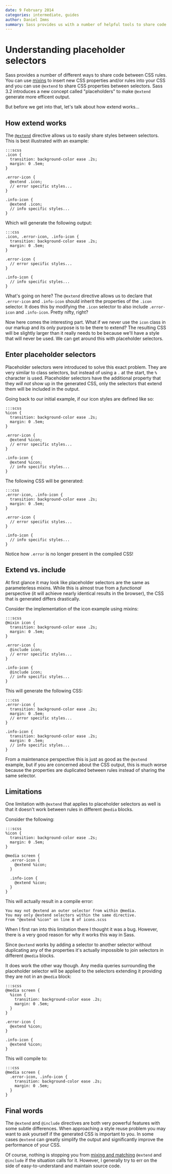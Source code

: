 ```yaml
---
date: 9 February 2014
categories: intermediate, guides
author: Daniel Imms
summary: Sass provides us with a number of helpful tools to share code between CSS rules. In this article, I'll talk about a powerful new feature in Sass called placeholder selectors. We'll look at how to use this feature correctly, cover some problems that may occur, and examine how it differs from other approaches.
---
```


# Understanding placeholder selectors

Sass provides a number of different ways to share code between CSS rules. You can use [mixins](/intermediate/leveraging-sass-mixins-for-cleaner-code) to insert new CSS properties and/or rules into your CSS and you can use `@extend` to share CSS properties between selectors. Sass 3.2 introduces a new concept called "placeholders" to make `@extend` generate more efficent output.

But before we get into that, let's talk about how extend works...


## How extend works

The [`@extend`](http://sass-lang.com/docs/yardoc/file.SASS_REFERENCE.html#extend) directive allows us to easily share styles between selectors. This is best illustrated with an example:

    :::scss
    .icon {
      transition: background-color ease .2s;
      margin: 0 .5em;
    }

    .error-icon {
      @extend .icon;
      // error specific styles...
    }

    .info-icon {
      @extend .icon;
      // info specific styles...
    }

Which will generate the following output:

    :::css
    .icon, .error-icon, .info-icon {
      transition: background-color ease .2s;
      margin: 0 .5em;
    }

    .error-icon {
      // error specific styles...
    }

    .info-icon {
      // info specific styles...
    }

What's going on here? The `@extend` directive allows us to declare that `.error-icon` and `.info-icon` should inherit the properties of the `.icon` selector. It does this by modifying the `.icon` selector to also include `.error-icon` and `.info-icon`. Pretty nifty, right?

Now here comes the interesting part. What if we never use the `icon` class in our markup and its only purpose is to be there to extend? The resulting CSS will be slightly larger than it really needs to be because we'll have a style that will never be used. We can get around this with placeholder selectors.


## Enter placeholder selectors

Placeholder selectors were introduced to solve this exact problem. They are very similar to class selectors, but instead of using a `.` at the start, the `%` character is used. Placeholder selectors have the additional property that they *will not* show up in the generated CSS, only the selectors that extend them will be included in the output.

Going back to our initial example, if our icon styles are defined like so:

    :::scss
    %icon {
      transition: background-color ease .2s;
      margin: 0 .5em;
    }

    .error-icon {
      @extend %icon;
      // error specific styles...
    }

    .info-icon {
      @extend %icon;
      // info specific styles...
    }

The following CSS will be generated:

    :::css
    .error-icon, .info-icon {
      transition: background-color ease .2s;
      margin: 0 .5em;
    }

    .error-icon {
      // error specific styles...
    }

    .info-icon {
      // info specific styles...
    }


Notice how `.error` is no longer present in the compiled CSS!


## Extend vs. include

At first glance it may look like placeholder selectors are the same as parameterless mixins. While this is almost true from a *functional* perspective (it will achieve nearly identical results in the browser), the CSS that is generated differs drastically.

Consider the implementation of the icon example using mixins:

    :::scss
    @mixin icon {
      transition: background-color ease .2s;
      margin: 0 .5em;
    }

    .error-icon {
      @include icon;
      // error specific styles...
    }

    .info-icon {
      @include icon;
      // info specific styles...
    }

This will generate the following CSS:

    :::css
    .error-icon {
      transition: background-color ease .2s;
      margin: 0 .5em;
      // error specific styles...
    }

    .info-icon {
      transition: background-color ease .2s;
      margin: 0 .5em;
      // info specific styles...
    }

From a maintenance perspective this is just as good as the `@extend` example, but if you are concerned about the CSS output, this is much worse because the properties are duplicated between rules instead of sharing the same selector.


## Limitations

One limitation with `@extend` that applies to placeholder selectors as well is that it doesn't work between rules in different `@media` blocks.

Consider the following:

    :::scss
    %icon {
      transition: background-color ease .2s;
      margin: 0 .5em;
    }

    @media screen {
      .error-icon {
        @extend %icon;
      }
      
      .info-icon {
        @extend %icon;
      }
    }

This will actually result in a compile error:

    You may not @extend an outer selector from within @media.
    You may only @extend selectors within the same directive.
    From "@extend %icon" on line 8 of icons.scss

When I first ran into this limitation there I thought it was a bug. However, there is a very good reason for why it works this way in Sass.

Since `@extend` works by adding a selector to another selector without duplicating any of the properties it's actually impossible to join selectors in different `@media` blocks.

It does work the other way though. Any media queries surrounding the placeholder selector will be applied to the selectors extending it providing they are not in an `@media` block:

    :::scss
    @media screen {
      %icon {
        transition: background-color ease .2s;
        margin: 0 .5em;
      }
    }

    .error-icon {
      @extend %icon;
    }

    .info-icon {
      @extend %icon;
    }

This will compile to:

    :::css
    @media screen {
      .error-icon, .info-icon {
        transition: background-color ease .2s;
        margin: 0 .5em;
      }
    }


## Final words

The `@extend` and `@include` directives are both very powerful features with some subtle differences. When approaching a style reuse problem you may want to ask yourself if the generated CSS is important to you. In some cases `@extend` can greatly simplify the output and significantly improve the performance of your CSS.

Of course, nothing is stopping you from [mixing and matching](http://sassmeister.com/gist/8893261) `@extend` and `@include` if the situation calls for it. However, I generally try to err on the side of easy-to-understand and maintain source code.
